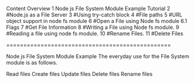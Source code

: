 Content Overview
1 Node js File System Module Example Tutorial
2 #Node.js as a File Server
3 #Using try-catch block
4 #File paths
5 #URL object support in node fs module
6 #Open a File using Node fs module
6.1 Flags
7 #Get File Information
8 #Writing a File using Node fs module.
9 #Reading a file using node fs module.
10 #Rename Files.
11 #Delete Files

================================================

Node js File System Module Example
The everyday use for the File System module is as follows.

Read files
Create files
Update files
Delete files
Rename files
